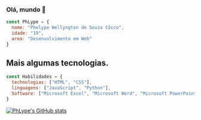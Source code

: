 ### Olá, mundo 👋

```js
const PhLype = {
  nome: "Phelype Wellyngton de Souza Côcco",
  idade: "19",
  area: "Desenvolvimento em Web"
}
```

## Mais algumas tecnologias.

```js
const Habilidades = {
  technologias: ["HTML", "CSS"],
  linguagens: ["JavaScript", "Python"],
  Software: ["Microsoft Excel", "Microsoft Word", "Microsoft PowerPoint"]
}
```

[![PhLype's GitHub stats](https://github-readme-stats.vercel.app/api?username=PhLype)](https://github.com/PhLype/github-readme-stats)

<!--
**PhLype/PhLype** is a ✨ _special_ ✨ repository because its `README.md` (this file) appears on your GitHub profile.

Here are some ideas to get you started:

- 🔭 I’m currently working on ...
- 🌱 I’m currently learning ...
- 👯 I’m looking to collaborate on ...
- 🤔 I’m looking for help with ...
- 💬 Ask me about ...
- 📫 How to reach me: ...
- 😄 Pronouns: ...
- ⚡ Fun fact: ...
-->
